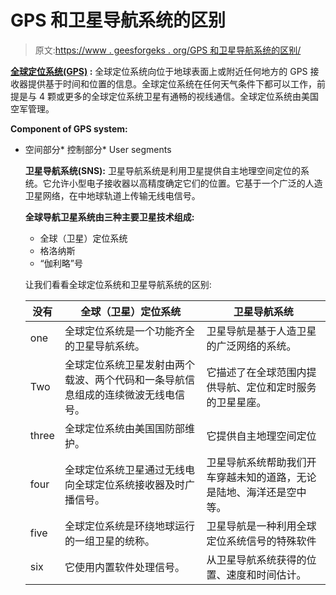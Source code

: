# GPS 和卫星导航系统的区别

> 原文:[https://www . geesforgeks . org/GPS 和卫星导航系统的区别/](https://www.geeksforgeeks.org/difference-between-gps-and-satellite-navigation-system/)

**[全球定位系统(GPS)](https://www.geeksforgeeks.org/how-gps-works/) :**
全球定位系统向位于地球表面上或附近任何地方的 GPS 接收器提供基于时间和位置的信息。全球定位系统在任何天气条件下都可以工作，前提是与 4 颗或更多的全球定位系统卫星有通畅的视线通信。全球定位系统由美国空军管理。

**Component of GPS system:**

*   空间部分*   控制部分*   User segments

    **卫星导航系统(SNS):**
    卫星导航系统是利用卫星提供自主地理空间定位的系统。它允许小型电子接收器以高精度确定它们的位置。它基于一个广泛的人造卫星网络，在中地球轨道上传输无线电信号。

    **全球导航卫星系统由三种主要卫星技术组成:**

    *   全球（卫星）定位系统
    *   格洛纳斯
    *   “伽利略”号

    让我们看看全球定位系统和卫星导航系统的区别:

    <center>

    | 没有 | 全球（卫星）定位系统 | 卫星导航系统 |
    | --- | --- | --- |
    | one | 全球定位系统是一个功能齐全的卫星导航系统。 | 卫星导航是基于人造卫星的广泛网络的系统。 |
    | Two | 全球定位系统卫星发射由两个载波、两个代码和一条导航信息组成的连续微波无线电信号。 | 它描述了在全球范围内提供导航、定位和定时服务的卫星星座。 |
    | three | 全球定位系统由美国国防部维护。 | 它提供自主地理空间定位 |
    | four | 全球定位系统卫星通过无线电向全球定位系统接收器及时广播信号。 | 卫星导航系统帮助我们开车穿越未知的道路，无论是陆地、海洋还是空中等。 |
    | five | 全球定位系统是环绕地球运行的一组卫星的统称。 | 卫星导航是一种利用全球定位系统信号的特殊软件 |
    | six | 它使用内置软件处理信号。 | 从卫星导航系统获得的位置、速度和时间估计。 |

    </center>